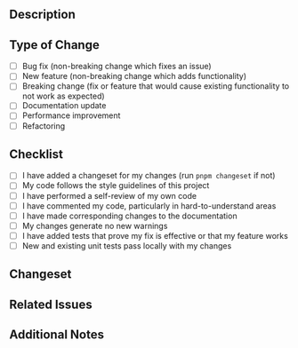 ## Description

<!-- Provide a brief description of the changes in this PR -->

## Type of Change

- [ ] Bug fix (non-breaking change which fixes an issue)
- [ ] New feature (non-breaking change which adds functionality)
- [ ] Breaking change (fix or feature that would cause existing functionality to not work as expected)
- [ ] Documentation update
- [ ] Performance improvement
- [ ] Refactoring

## Checklist

- [ ] I have added a changeset for my changes (run `pnpm changeset` if not)
- [ ] My code follows the style guidelines of this project
- [ ] I have performed a self-review of my own code
- [ ] I have commented my code, particularly in hard-to-understand areas
- [ ] I have made corresponding changes to the documentation
- [ ] My changes generate no new warnings
- [ ] I have added tests that prove my fix is effective or that my feature works
- [ ] New and existing unit tests pass locally with my changes

## Changeset

<!-- The changeset bot will add a comment here about the changeset status -->

## Related Issues

<!-- Link any related issues here using #issue-number -->

## Additional Notes

<!-- Add any additional notes or context about the PR here -->
